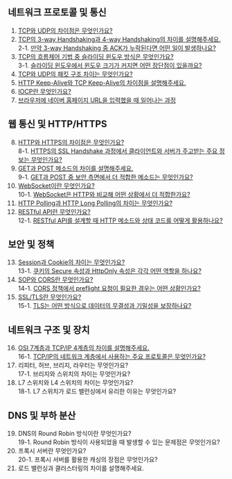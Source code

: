 ## 네트워크 프로토콜 및 통신

1. [TCP와 UDP의 차이점은 무엇인가요?](https://github.com/inflearn-cs-study/cs/tree/main/Network/NT_01)
2. [TCP의 3-way Handshaking과 4-way Handshaking의 차이를 설명해주세요.](https://github.com/inflearn-cs-study/cs/tree/main/Network/NT_02) <br>
2-1. [만약 3-way Handshaking 중 ACK가 누락된다면 어떤 일이 발생하나요?](https://github.com/inflearn-cs-study/cs/tree/main/Network/NT_02) 
3. [TCP의 흐름제어 기법 중 슬라이딩 윈도우 방식은 무엇인가요?](https://github.com/inflearn-cs-study/cs/tree/main/Network/NT_02) <br>
3-1. [슬라이딩 윈도우에서 윈도우 크기가 커지면 어떤 장단점이 있을까요?](https://github.com/inflearn-cs-study/cs/tree/main/Network/NT_02)
4. [TCP와 UDP의 패킷 구조 차이는 무엇인가요?](https://github.com/inflearn-cs-study/cs/tree/main/Network/NT_03)
5. [HTTP Keep-Alive와 TCP Keep-Alive의 차이점을 설명해주세요.](https://github.com/inflearn-cs-study/cs/tree/main/Network/NT_03)
6. [IOCP란 무엇인가요?](https://github.com/inflearn-cs-study/cs/tree/main/Network/NT_04) <br>
7. [브라우저에 네이버 홈페이지 URL을 입력했을 때 일어나는 과정](https://github.com/inflearn-cs-study/cs/tree/main/Network/NT_04) <br>

## 웹 통신 및 HTTP/HTTPS

8. [HTTP와 HTTPS의 차이점은 무엇인가요?](https://github.com/inflearn-cs-study/cs/tree/main/Network/NT_05)  
8-1. [HTTPS의 SSL Handshake 과정에서 클라이언트와 서버가 주고받는 주요 정보는 무엇인가요?](https://github.com/inflearn-cs-study/cs/tree/main/Network/NT_05)  
9. [GET과 POST 메소드의 차이를 설명해주세요.](https://github.com/inflearn-cs-study/cs/tree/main/Network/NT_05)  
9-1. [GET과 POST 중 보안 측면에서 더 적합한 메소드는 무엇인가요?](https://github.com/inflearn-cs-study/cs/tree/main/Network/NT_05)  
10. [WebSocket이란 무엇인가요?](https://github.com/inflearn-cs-study/cs/tree/main/Network/NT_06) <br>
10-1. [WebSocket은 HTTP와 비교해 어떤 상황에서 더 적합한가요?](https://github.com/inflearn-cs-study/cs/tree/main/Network/NT_06)
11. [HTTP Polling과 HTTP Long Polling의 차이는 무엇인가요?](https://github.com/inflearn-cs-study/cs/tree/main/Network/NT_06) 
12. [RESTful API란 무엇인가요?](https://github.com/inflearn-cs-study/cs/tree/main/Network/NT_07) <br>
12-1. [RESTful API를 설계할 때 HTTP 메소드와 상태 코드를 어떻게 활용하나요?](https://github.com/inflearn-cs-study/cs/tree/main/Network/NT_07)

## 보안 및 정책

13. [Session과 Cookie의 차이는 무엇인가요?](https://github.com/inflearn-cs-study/cs/tree/main/Network/NT_07) <br>
13-1. [쿠키의 Secure 속성과 HttpOnly 속성은 각각 어떤 역할을 하나요?](https://github.com/inflearn-cs-study/cs/tree/main/Network/NT_07)  
14. [SOP와 CORS란 무엇인가요?](https://github.com/inflearn-cs-study/cs/tree/main/Network/NT_08) <br>
14-1. [CORS 정책에서 preflight 요청이 필요한 경우는 어떤 상황인가요?](https://github.com/inflearn-cs-study/cs/tree/main/Network/NT_08)  
15. [SSL/TLS란 무엇인가요?](https://github.com/inflearn-cs-study/cs/tree/main/Network/NT_09) <br>
15-1. [TLS는 어떤 방식으로 데이터의 무결성과 기밀성을 보장하나요?](https://github.com/inflearn-cs-study/cs/tree/main/Network/NT_09)

## 네트워크 구조 및 장치

16. [OSI 7계층과 TCP/IP 4계층의 차이를 설명해주세요.](https://github.com/inflearn-cs-study/cs/tree/main/Network/NT_09)  <br>
16-1. [TCP/IP의 네트워크 계층에서 사용하는 주요 프로토콜은 무엇인가요?](https://github.com/inflearn-cs-study/cs/tree/main/Network/NT_09)
17. 리피터, 허브, 브리지, 라우터는 무엇인가요?  
17-1. 브리지와 스위치의 차이는 무엇인가요?
18. L7 스위치와 L4 스위치의 차이는 무엇인가요?  
18-1. L7 스위치가 로드 밸런싱에서 유리한 이유는 무엇인가요?  

## DNS 및 부하 분산

19. DNS의 Round Robin 방식이란 무엇인가요?  
19-1. Round Robin 방식이 사용되었을 때 발생할 수 있는 문제점은 무엇인가요?  
20. 프록시 서버란 무엇인가요?  
20-1. 프록시 서버를 활용한 캐싱의 장점은 무엇인가요?  
21. 로드 밸런싱과 클러스터링의 차이를 설명해주세요.
